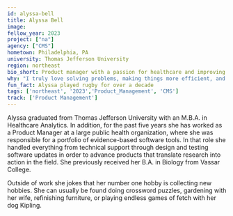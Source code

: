 ```yaml
---
id: alyssa-bell
title: Alyssa Bell
image: 
fellow_year: 2023
project: ["na"]
agency: ["CMS"]
hometown: Philadelphia, PA
university: Thomas Jefferson University
region: northeast
bio_short: Product manager with a passion for healthcare and improving products and services for the American public. 
why: "I truly love solving problems, making things more efficient, and just generally looking for better ways to do things. As a Product Manager for the U.S. Digital Corps I'll be able to utilize my passion and skills in those areas to improve products and services for the American public."
fun_fact: Alyssa played rugby for over a decade 
tags: ['northeast', '2023','Product_Management', 'CMS']
track: ['Product Management']
---
```


Alyssa graduated from Thomas Jefferson University with an M.B.A. in Healthcare Analytics. In addition, for the past five years she has worked as a Product Manager at a large public health organization, where she was responsible for a portfolio of evidence-based software tools. In that role she handled everything from technical support through design and testing software updates in order to advance products that translate research into action in the field. She previously received her B.A. in Biology from Vassar College.

Outside of work she jokes that her number one hobby is collecting new hobbies. She can usually be found doing crossword puzzles, gardening with her wife, refinishing furniture, or playing endless games of fetch with her dog Kipling.